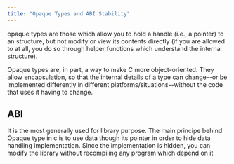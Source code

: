 ```yaml
---
title: "Opaque Types and ABI Stability"
---
```


opaque types are those which allow you to hold a handle (i.e., a pointer) to an structure, but not modify or view its contents directly (if you are allowed to at all, you do so through helper functions which understand the internal structure).

Opaque types are, in part, a way to make C more object-oriented. They allow encapsulation, so that the internal details of a type can change--or be implemented differently in different platforms/situations--without the code that uses it having to change.


## ABI
It is the most generally used for library purpose. The main principe behind Opaque type in c is to use data though its pointer in order to hide data handling implementation. Since the implementation is hidden, you can modify the library without recompiling any program which depend on it